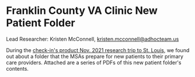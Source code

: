 # Franklin County VA Clinic New Patient Folder
Lead Researcher: Kristen McConnell, kristen.mcconnell@adhocteam.us

During the [check-in's product Nov. 2021 research trip to St. Louis](https://github.com/department-of-veterans-affairs/va.gov-team/tree/master/products/health-care/checkin/research/staff-facing/st-louis/nov-site-visit), we found out about a folder that the MSAs prepare for new patients to their primary care providers. Attached are a series of PDFs of this new patient folder's contents.

